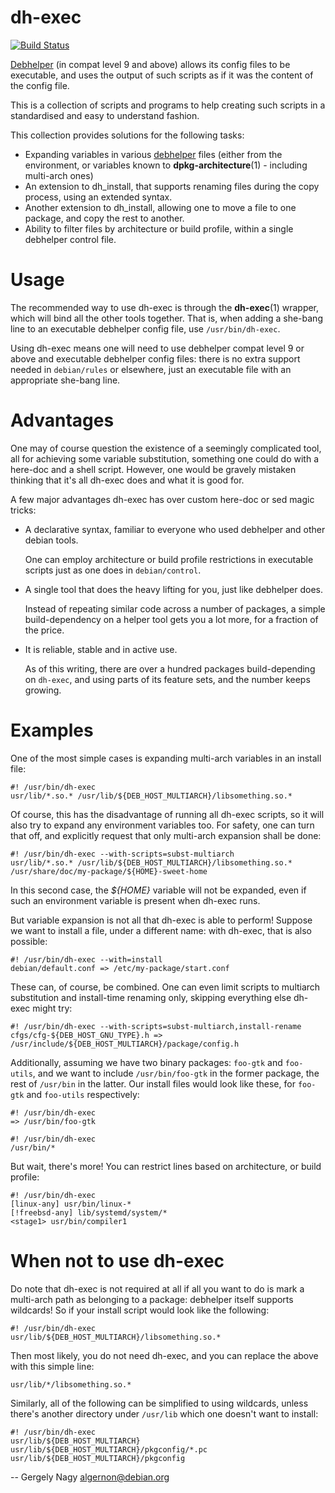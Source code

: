 dh-exec
=======

[![Build Status](https://img.shields.io/travis/algernon/dh-exec/master.svg?style=flat-square)](https://travis-ci.org/algernon/dh-exec)

[Debhelper][1] (in compat level 9 and above) allows its config files
to be executable, and uses the output of such scripts as if it was
the content of the config file.

This is a collection of scripts and programs to help creating
such scripts in a standardised and easy to understand fashion.

This collection provides solutions for the following tasks:

* Expanding variables in various [debhelper][1] files (either from the
  environment, or variables known to **dpkg-architecture**(1) -
  including multi-arch ones)
* An extension to dh_install, that supports renaming files during the
  copy process, using an extended syntax.
* Another extension to dh_install, allowing one to move a file to one package,
  and copy the rest to another.
* Ability to filter files by architecture or build profile, within a
  single debhelper control file.

 [1]: https://tracker.debian.org/pkg/debhelper

Usage
=====

The recommended way to use dh-exec is through the **dh-exec**(1)
wrapper, which will bind all the other tools together. That is, when
adding a she-bang line to an executable debhelper config file, use
`/usr/bin/dh-exec`.

Using dh-exec means one will need to use debhelper compat level 9 or
above and executable debhelper config files: there is no extra support
needed in `debian/rules` or elsewhere, just an executable file with an
appropriate she-bang line.

Advantages
==========

One may of course question the existence of a seemingly complicated
tool, all for achieving some variable substitution, something one
could do with a here-doc and a shell script. However, one would be
gravely mistaken thinking that it's all dh-exec does and what it is
good for.

A few major advantages dh-exec has over custom here-doc or sed magic
tricks:

* A declarative syntax, familiar to everyone who used debhelper and
  other debian tools.

  One can employ architecture or build profile restrictions in
  executable scripts just as one does in `debian/control`.

* A single tool that does the heavy lifting for you, just like
  debhelper does.

  Instead of repeating similar code across a number of packages, a
  simple build-dependency on a helper tool gets you a lot more, for a
  fraction of the price.

* It is reliable, stable and in active use.

  As of this writing, there are over a hundred packages
  build-depending on `dh-exec`, and using parts of its feature sets,
  and the number keeps growing.

Examples
========

One of the most simple cases is expanding multi-arch variables in an
install file:

    #! /usr/bin/dh-exec
    usr/lib/*.so.* /usr/lib/${DEB_HOST_MULTIARCH}/libsomething.so.*

Of course, this has the disadvantage of running all dh-exec scripts,
so it will also try to expand any environment variables too. For
safety, one can turn that off, and explicitly request that only
multi-arch expansion shall be done:

    #! /usr/bin/dh-exec --with-scripts=subst-multiarch
    usr/lib/*.so.* /usr/lib/${DEB_HOST_MULTIARCH}/libsomething.so.*
    /usr/share/doc/my-package/${HOME}-sweet-home

In this second case, the *${HOME}* variable will not be expanded, even
if such an environment variable is present when dh-exec runs.

But variable expansion is not all that dh-exec is able to perform!
Suppose we want to install a file, under a different name: with
dh-exec, that is also possible:

    #! /usr/bin/dh-exec --with=install
    debian/default.conf => /etc/my-package/start.conf

These can, of course, be combined. One can even limit scripts to
multiarch substitution and install-time renaming only, skipping
everything else dh-exec might try:

    #! /usr/bin/dh-exec --with-scripts=subst-multiarch,install-rename
    cfgs/cfg-${DEB_HOST_GNU_TYPE}.h => /usr/include/${DEB_HOST_MULTIARCH}/package/config.h

Additionally, assuming we have two binary packages: `foo-gtk` and `foo-utils`,
and we want to include `/usr/bin/foo-gtk` in the former package, the rest of
`/usr/bin` in the latter. Our install files would look like these, for `foo-gtk`
and `foo-utils` respectively:

    #! /usr/bin/dh-exec
    => /usr/bin/foo-gtk
    
    #! /usr/bin/dh-exec
    /usr/bin/*

But wait, there's more! You can restrict lines based on architecture,
or build profile:

    #! /usr/bin/dh-exec
    [linux-any] usr/bin/linux-*
    [!freebsd-any] lib/systemd/system/*
    <stage1> usr/bin/compiler1

When not to use dh-exec
=======================

Do note that dh-exec is not required at all if all you want to do is
mark a multi-arch path as belonging to a package: debhelper itself
supports wildcards! So if your install script would look like the
following:

    #! /usr/bin/dh-exec
    usr/lib/${DEB_HOST_MULTIARCH}/libsomething.so.*

Then most likely, you do not need dh-exec, and you can replace the
above with this simple line:

    usr/lib/*/libsomething.so.*

Similarly, all of the following can be simplified to using wildcards,
unless there's another directory under `/usr/lib` which one doesn't
want to install:

    #! /usr/bin/dh-exec
    usr/lib/${DEB_HOST_MULTIARCH}
    usr/lib/${DEB_HOST_MULTIARCH}/pkgconfig/*.pc usr/lib/${DEB_HOST_MULTIARCH}/pkgconfig

-- 
Gergely Nagy <algernon@debian.org>
